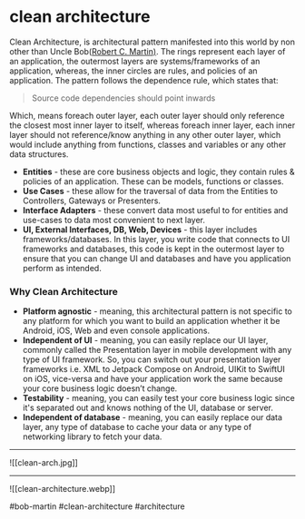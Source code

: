 # clean architecture
Clean Architecture, is architectural pattern manifested into this world by non other than Uncle Bob([Robert C. Martin)](https://en.wikipedia.org/wiki/Robert_C._Martin). The rings represent each layer of an application, the outermost layers are systems/frameworks of an application, whereas, the inner circles are rules, and policies of an application. The pattern follows the dependence rule, which states that:

> Source code dependencies should point inwards

Which, means foreach outer layer, each outer layer should only reference the closest most inner layer to itself, whereas foreach inner layer, each inner layer should not reference/know anything in any other outer layer, which would include anything from functions, classes and variables or any other data structures.

-   **Entities** - these are core business objects and logic, they contain rules & policies of an application. These can be models, functions or classes.
-   **Use Cases** - these allow for the traversal of data from the Entities to Controllers, Gateways or Presenters.
-   **Interface Adapters** - these convert data most useful to for entities and use-cases to data most convenient to next layer.
-   **UI, External Interfaces, DB, Web, Devices** - this layer includes frameworks/databases. In this layer, you write code that connects to UI frameworks and databases, this code is kept in the outermost layer to ensure that you can change UI and databases and have you application perform as intended.

### Why Clean Architecture

-   **Platform agnostic** - meaning, this architectural pattern is not specific to any platform for which you want to build an application whether it be Android, iOS, Web and even console applications.
-   **Independent of UI** - meaning, you can easily replace our UI layer, commonly called the Presentation layer in mobile development with any type of UI framework. So, you can switch out your presentation layer frameworks i.e. XML to Jetpack Compose on Android, UIKit to SwiftUI on iOS, vice-versa and have your application work the same because your core business logic doesn’t change.
-   **Testability** - meaning, you can easily test your core business logic since it's separated out and knows nothing of the UI, database or server.
-   **Independent of database** - meaning, you can easily replace our data layer, any type of database to cache your data or any type of networking library to fetch your data.
***
![[clean-arch.jpg]]
***

![[clean-architecture.webp]]



#bob-martin #clean-architecture #architecture